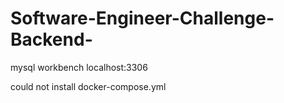 # Software-Engineer-Challenge-Backend-
mysql workbench
localhost:3306


could not install docker-compose.yml
